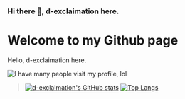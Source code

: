 ### Hi there 👋, d-exclaimation here.

# Welcome to my Github page

Hello, d-exclaimation here.

![I have many people visit my profile, lol](https://visitor-badge.laobi.icu/badge?page_id=d-exclaimation.d-exclaimation)
> [![d-exclaimation's GitHub stats](https://github-readme-stats.vercel.app/api?username=d-exclaimation&theme=dark)](https://github.com/anuraghazra/github-readme-stats)
> [![Top Langs](https://github-readme-stats.vercel.app/api/top-langs/?username=d-exclaimation&langs_count=8&theme=dark&layout=compact)](https://github.com/anuraghazra/github-readme-stats)
